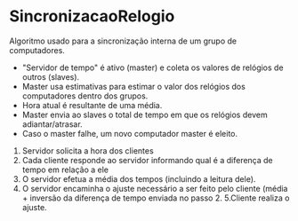 # SincronizacaoRelogio

Algoritmo usado para a sincronização interna de um grupo de computadores.
- "Servidor de tempo" é ativo (master) e coleta os valores de relógios de outros (slaves).
- Master usa estimativas para estimar o valor dos relógios dos computadores dentro dos grupos.
- Hora atual é resultante de uma média.
- Master envia ao slaves o total de tempo em que os relógios devem adiantar/atrasar.
- Caso o master falhe, um novo computador master é eleito.

1. Servidor solicita a hora dos clientes
2. Cada cliente responde ao servidor informando qual é a diferença de tempo em relação a ele
3. O servidor efetua a média dos tempos (incluindo a leitura dele).
4. O  servidor encaminha o ajuste necessário a ser feito pelo cliente (média  + inversão  da diferença de tempo enviada no passo 2. 
5.Cliente realiza o ajuste.
